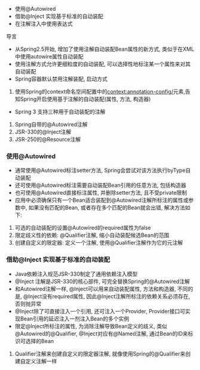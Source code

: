 
* 使用@Autowired
* 借助@Inject 实现基于标准的自动装配
* 在注解注入中使用表达式

导言
* 从Spring2.5开始, 增加了使用注解自动装配Bean属性的新方式, 类似于在XML中使用autowire属性自动装配
* 使用注解方式允许更细粒度的自动装配, 可以选择性地标注某一个属性来对其自动装配
* Spring容器默认禁用注解装配, 启动方式
1) 使用Spring的context命名空间配置中的<context:annotation-config/>元素,告知Spring开启使用基于注解的自动装配(属性, 方法, 构造器)
* Spring 3 支持三种用于自动装配的注解
1) Spring自带的@Autowired注解
2) JSR-330的@Inject注解
3) JSR-250的@Resource注解

### 使用@Autowired
* 通常使用@Autowired标注setter方法, Spring会尝试对该方法执行byType自动装配
* 还可使用@Autowired标注需要自动装配Bean引用的任意方法, 包括构造器
* 也可使用@Autowired直接标注属性, 并删除setter方法, 且不受private限制
* 应用中必须确保只有一个Bean适合装配到@Autowired注解所标注的属性或参数中, 如果没有匹配的Bean, 或者存在多个匹配的Bean就会出错, 解决方法如下:
1) 可选的自动装配的设置@Autowired的required属性为false
2) 限定歧义性的依赖: @Qualifier注解, 缩小自动装配候选Bean的范围
3) 创建自定义的限定器: 定义一个注解, 使用@Qualifier注解作为它的元注解

### 借助@Inject 实现基于标准的自动装配
* Java依赖注入规范JSR-330制定了通用依赖注入模型
* @Inject 注解是JSR-330的核心部件, 可完全替换Spring的@Autowired注解
* 和Autowired注解一样, @Inject可以用来自动装配属性, 方法和构造器, 不同的是, @Inject没有required属性, 因此@Inject注解所标注的依赖关系必须存在, 否则抛异常
* @Inject除了可直接注入一个引用, 还可注入一个Provider, Provider接口可实现Bean引用的延迟注入一剂注入Bean的多个实例
* 限定@Inject所标注的属性, 为消除注解导致Bean定义的歧义, 类似@Autowired的@Qualifier, @Inject对应有@Named注解, 通过Bean的ID来标识可选择的Bean
1) Qualifier注解来创建自定义的限定器注解, 就像使用Spring的@Qualifier来创建自定义注解一样

